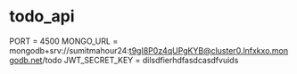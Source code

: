 # todo_api

PORT = 4500
MONGO_URL =  mongodb+srv://sumitmahour24:t9gI8P0z4qUPgKYB@cluster0.lnfxkxo.mongodb.net/todo
JWT_SECRET_KEY = dilsdfierhdfasdcasdfvuids
